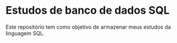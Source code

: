 # Estudos de banco de dados SQL

Este repositório tem como objetivo de armazenar meus estudos da linguagem SQL. 

